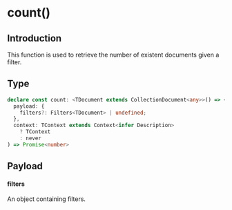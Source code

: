 # count()

## Introduction

This function is used to retrieve the number of existent documents given a filter.

## Type

```typescript
declare const count: <TDocument extends CollectionDocument<any>>() => <TContext>(
  payload: {
    filters?: Filters<TDocument> | undefined;
  },
  context: TContext extends Context<infer Description>
    ? TContext
    : never
) => Promise<number>
```

## Payload

#### filters <Badge type="tip" text="Filters<TDocument>" />

An object containing filters.

